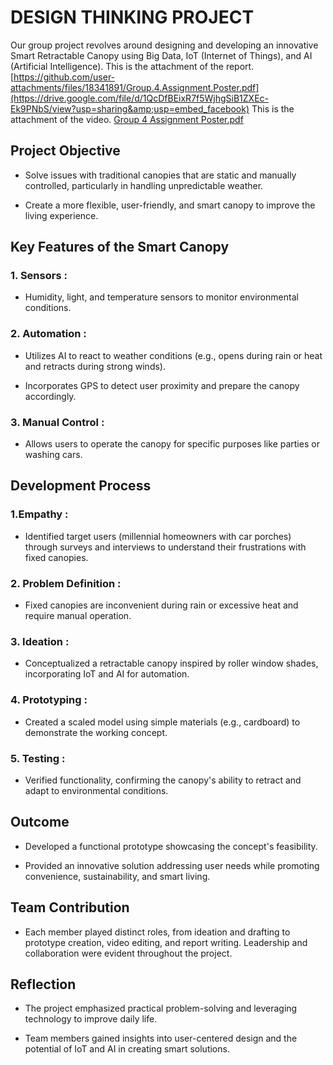 # DESIGN THINKING PROJECT

Our group project revolves around designing and developing an innovative Smart Retractable Canopy using Big Data, IoT (Internet of Things), and AI (Artificial Intelligence).
This is the attachment of the report. [https://github.com/user-attachments/files/18341891/Group.4.Assignment.Poster.pdf](https://drive.google.com/file/d/1QcDfBEixR7f5WjhgSiB1ZXEc-Ek9PNbS/view?usp=sharing&amp;usp=embed_facebook)
This is the attachment of the video. [Group 4 Assignment Poster.pdf](https://github.com/user-attachments/files/18341891/Group.4.Assignment.Poster.pdf)

<h2> Project Objective </h2>

- Solve issues with traditional canopies that are static and manually controlled, particularly in handling unpredictable weather.

- Create a more flexible, user-friendly, and smart canopy to improve the living experience.

<h2> Key Features of the Smart Canopy </h2>

<h3>1. Sensors : </h3>

- Humidity, light, and temperature sensors to monitor environmental conditions.

<h3>2. Automation : </h3>

- Utilizes AI to react to weather conditions (e.g., opens during rain or heat and retracts during strong winds).

- Incorporates GPS to detect user proximity and prepare the canopy accordingly.

<h3>3. Manual Control : </h3>

- Allows users to operate the canopy for specific purposes like parties or washing cars.

<h2> Development Process </h2>

<h3>1.Empathy : </h3>

- Identified target users (millennial homeowners with car porches) through surveys and interviews to understand their frustrations with fixed canopies.

<h3>2. Problem Definition : </h3>

- Fixed canopies are inconvenient during rain or excessive heat and require manual operation.

<h3>3. Ideation : </h3>

- Conceptualized a retractable canopy inspired by roller window shades, incorporating IoT and AI for automation.

<h3>4. Prototyping : </h3>

- Created a scaled model using simple materials (e.g., cardboard) to demonstrate the working concept.

<h3>5. Testing : </h3>

- Verified functionality, confirming the canopy's ability to retract and adapt to environmental conditions.

<h2>Outcome </h2>

- Developed a functional prototype showcasing the concept's feasibility.

- Provided an innovative solution addressing user needs while promoting convenience, sustainability, and smart living.

<h2>Team Contribution </h2>

- Each member played distinct roles, from ideation and drafting to prototype creation, video editing, and report writing. Leadership and collaboration were evident throughout the project.

<h2>Reflection </h2>

- The project emphasized practical problem-solving and leveraging technology to improve daily life.

- Team members gained insights into user-centered design and the potential of IoT and AI in creating smart solutions.
